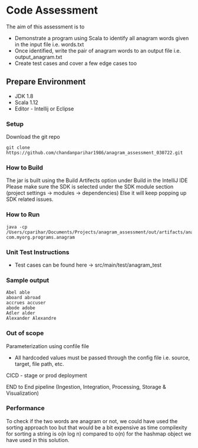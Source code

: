 Code Assessment
=============

The aim of this assessment is to 
* Demonstrate a program using Scala to identify all anagram words given in the input file i.e. words.txt
* Once identified, write the pair of anagram words to an output file i.e. output_anagram.txt
* Create test cases and cover a few edge cases too


## Prepare Environment
- JDK 1.8
- Scala 1.12
- Editor - Intellij or Eclipse


###  Setup
Download the git repo
```
git clone https://github.com/chandanparihar1986/anagram_assessment_030722.git
```


###  How to Build

The jar is built using the Build Artifects option under Build in the IntelliJ IDE
Please make sure the SDK is selected under the SDK module section (project settings -> modules -> dependencies)
Else it will keep popping up SDK related issues.


###  How to Run
    java -cp /Users/cparihar/Documents/Projects/anagram_assessment/out/artifacts/anagram_assessment_jar/anagram_assessment.jar com.myorg.programs.anagram


### Unit Test Instructions
- Test cases can be found here -> src/main/test/anagram_test

###  Sample output
    Abel able
    aboard abroad
    accrues accuser
    abode adobe
    Adler alder
    Alexander Alexandre


###  Out of scope
Parameterization using confile file 
   * All hardcoded values must be passed through the config file i.e. source, target, file path, etc.

CICD - stage or prod deployment

END to End pipeline   (Ingestion, Integration, Processing, Storage & Visualization)

###  Performance
To check if the two words are anagram or not, we could have used the sorting approach too but that would be a bit expensive 
as time compilexity for sorting a string is o(n log n) compared to o(n) for the hashmap object we have used in this solution. 
